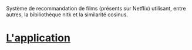 Système de recommandation de films (présents sur Netflix) utilisant, entre autres, la bibiliothèque nltk et la similarité cosinus.

# [L'application](https://an-streamlitrecommandation-de-filmsrecommandation-films-x7vdy4.streamlit.app/)

